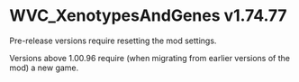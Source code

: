 # WVC_XenotypesAndGenes v1.74.77
 
Pre-release versions require resetting the mod settings.

Versions above 1.00.96 require (when migrating from earlier versions of the mod) a new game.